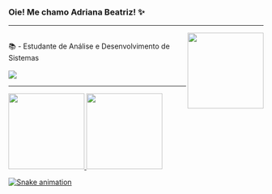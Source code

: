 ### Oie! Me chamo Adriana Beatriz! ✨
<hr><img align="right" width="150" src="https://media1.giphy.com/media/hENDkVRxKsctCpuAun/giphy.gif?cid=ecf05e478ydp8sb5zocrrnpyqh458v78u0nchhqd9pmth28p&rid=giphy.gif&ct=g/giphy.gif"/>
<div><br>
📚 - Estudante de Análise e Desenvolvimento de Sistemas <br>
</div>
<div><br>
  <a href="" target="_blank"><img src="https://img.shields.io/badge/-LinkedIn-%230077B5?style=for-the-badge&logo=linkedin&logoColor=white" target="_blank"></a>
</div>
<hr>
<div>
 <a href="https://github.com/driica">
 <img height="150em" src="https://github-readme-stats.vercel.app/api?username=driica&show_icons=true&theme=radical&include_all_commits=true&count_private=true"/>
 <img height="150em" src="https://github-readme-stats.vercel.app/api/top-langs/?username=driica&layout=compact&langs_count=7&theme=radical"/>
</div>

  ![Snake animation](https://github.com/driica/driica/blob/output/github-contribution-grid-snake.svg)

